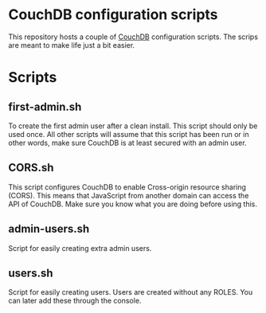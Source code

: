 # CouchDB configuration scripts

This repository hosts a couple of [CouchDB](http://couchdb.apache.org) configuration
scripts. The scrips are meant to make life just a bit easier.

# Scripts

## first-admin.sh

To create the first admin user after a clean install. 
This script should only be used once.
All other scripts will assume that this script has been run or in
other words, make sure CouchDB is at least secured with an admin user.

## CORS.sh

This script configures CouchDB to enable Cross-origin resource sharing (CORS).
This means that JavaScript from another domain can access the API of CouchDB.
Make sure you know what you are doing before using this.

## admin-users.sh

Script for easily creating extra admin users.  


## users.sh
 
Script for easily creating users. 
Users are created without any ROLES. 
You can later add these through the console.

